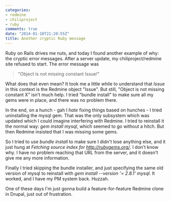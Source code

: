 ```yaml
---
categories:
- redmine
- chiliproject
- ruby
comments: true
date: "2014-01-10T21:20:55Z"
title: Another cryptic Ruby message
---
```

Ruby on Rails drives me nuts, and today I found another example of why: the cryptic error messages. After a server update, my chiliproject/redmine site refused to start. The error message was
> "Object is not missing constant Issue!"

What does that even mean? It took me a little while to understand that *Issue* in this context is the Redmine object "Issue". But still, "Object is not missing constant X" isn't much help. I tried "bundle install" to make sure all my gems were in place, and there was no problem there.

In the end, on a hunch - gah I *hate* fixing things based on hunches - I tried uninstalling the mysql gem. That was the only subsystem which was updated which I could imagine interfering with Redmine. I tried to reinstall it the normal way: *gem install mysql*, which seemed to go without a hitch. But then Redmine insisted that I was missing some gems.

So I tried to use *bundle install* to make sure I didn't lose anything else,  and it just hung at *Fetching source index for http://rubygems.org/*. I don't know why. I have no problem reaching that URL from the server, and it doesn't give me any more information.

Finally I tried skipping the bundle installer, and just specifying the same old version of mysql to reinstall with *gem install --version '= 2.8.1' mysql*. It worked, and I have my PM system back. Huzzah.

One of these days I'm just gonna build a feature-for-feature Redmine clone in Drupal, just out of frustration.
